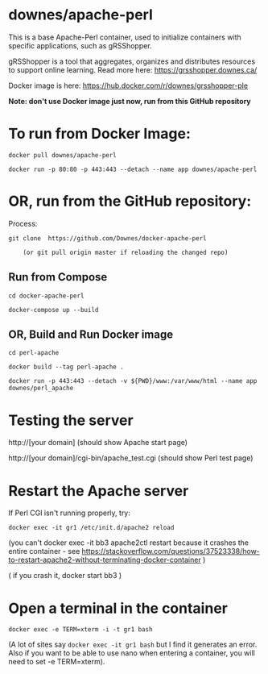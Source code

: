 downes/apache-perl
==========

This is a base Apache-Perl container, used to initialize containers
with specific applications, such as gRSShopper.

gRSShopper is a tool that aggregates, organizes and distributes resources to support online learning. Read more here: https://grsshopper.downes.ca/


Docker image is here: https://hub.docker.com/r/downes/grsshopper-ple

**Note: don't use Docker image just now, run from this GitHub repository**

To run from Docker Image:
=========================
 
```
docker pull downes/apache-perl

docker run -p 80:80 -p 443:443 --detach --name app downes/apache-perl
```


OR, run from the GitHub repository:
==================================

Process:

 
```
git clone  https://github.com/Downes/docker-apache-perl
```

        (or git pull origin master if reloading the changed repo)


Run from Compose
----------------

```
cd docker-apache-perl

docker-compose up --build
```

OR, Build and Run Docker image
------------------------------

```
cd perl-apache

docker build --tag perl-apache .

docker run -p 443:443 --detach -v ${PWD}/www:/var/www/html --name app downes/perl_apache
```


Testing the server 
==================

http://[your domain]  (should show Apache start page)

http://[your domain]/cgi-bin/apache_test.cgi  (should show Perl test page)     



Restart the Apache server
=========================

If Perl CGI isn't running properly, try:
```
docker exec -it gr1 /etc/init.d/apache2 reload
```

   (you can't docker exec -it bb3 apache2ctl restart because it crashes the entire container - see https://stackoverflow.com/questions/37523338/how-to-restart-apache2-without-terminating-docker-container )

   ( if you crash it, docker start bb3 )


Open a terminal in the container
================================
```
docker exec -e TERM=xterm -i -t gr1 bash
```

(A lot of sites say ```docker exec -it gr1 bash``` but I find it generates an error. Also if you want to be able to use nano when entering a container, you will need to set -e TERM=xterm).

